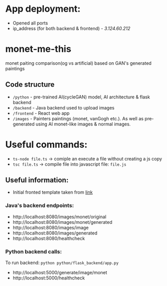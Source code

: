 # App deployment:
* Opened all ports
* ip_address (for both backend & frontend) - *3.124.60.212*



# monet-me-this
monet paiting comparison(og vs artificial) based on GAN's generated paintings

## Code structure
* `/python` - pre-trained AI(cycleGAN) model, AI architecture & flask backend
* `/backend` - Java backend used to upload images
* `/frontend` - React web app
* `/images` - Painters paintings (monet, vanGogh etc.). As well as pre-generated using AI monet-like images & normal images.




# Useful commands:
* `ts-node file.ts` -> comiple an execute a file without creating a js copy
* `tsc file.ts` -> compile file into javascript file: `file.js`



## Useful information:
* Initial fronted template taken from [link](https://github.com/issaafalkattan/React-Landing-Page-Template)


### Java's backend endpoints:
* http://localhost:8080/images/monet/original
* http://localhost:8080/images/monet/generated
* http://localhost:8080/images/image
* http://localhost:8080/images/generated
* http://localhost:8080/healthcheck

### Python backend calls:
To run backend: `python python/flask_backend/app.py`
* http://localhost:5000/generate/image/monet
* http://localhost:5000/healthcheck